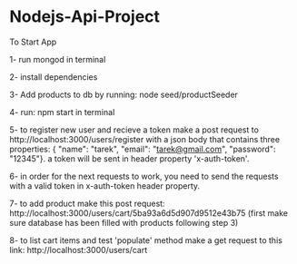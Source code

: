 # Nodejs-Api-Project

To Start App

1- run mongod in terminal

2- install dependencies

3- Add products to db by running: node seed/productSeeder 

4- run: npm start in terminal

5- to register new user and recieve a token make a post request to http://localhost:3000/users/register with a json body that contains three properties: { "name": "tarek", "email": "tarek@gmail.com", "password": "12345"}. a token will be sent in header property 'x-auth-token'.

6- in order for the next requests to work, you need to send the requests with a valid token in x-auth-token header property.

7- to add product make this post request: http://localhost:3000/users/cart/5ba93a6d5d907d9512e43b75 (first make sure database has been filled with products following step 3)

8- to list cart items and test 'populate' method make a get request to this link: http://localhost:3000/users/cart
